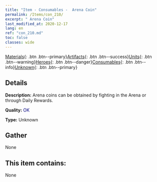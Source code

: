 ```yaml
---
title: "Item - Consumables -  Arena Coin"
permalink: /Items/con_210/
excerpt: " Arena Coin"
last_modified_at: 2020-12-17
lang: en
ref: "con_210.md"
toc: false
classes: wide
---
```

 [Materials](/Items/){: .btn .btn--primary}[Artifacts](/Items/Artifacts/){: .btn .btn--success}[Units](/Items/Units/){: .btn .btn--warning}[Heroes](/Items/Heroes/){: .btn .btn--danger}[Consumables](/Items/Consumables/){: .btn .btn--info}[Unknown](/Items/Unknown/){: .btn .btn--primary}

## Details
 **Description:** Arena coins can be obtained by fighting in the Arena or through Daily Rewards.

 **Quality:** <span style="color: #000080">OK</span>

 **Type:** Unknown

## Gather

  None

## This item contains:

  None

